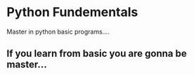 # Python Fundementals
 Master in python basic programs....<br>
## If you learn from basic you  are gonna be master...
